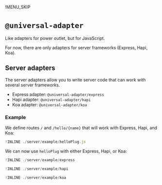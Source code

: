 !MENU_SKIP

# `@universal-adapter`

Like adapters for power outlet, but for JavaScript.

For now, there are only adapters for server frameworks (Express, Hapi, Koa).

## Server adapters

The server adapters allow you to write server code that can work with several server frameworks.

 - Express adapter: `@universal-adapter/express`
 - Hapi adapter: `@universal-adapter/hapi`
 - Koa adapter: `@universal-adapter/koa`

### Example

We define routes `/` and `/hello/{name}` that will work with Express, Hapi, and Koa:

~~~js
!INLINE ./server/example/helloPlug.js
~~~

We can now use `helloPlug` with either Express, Hapi, or Koa:

~~~js
!INLINE ./server/example/express
~~~
~~~js
!INLINE ./server/example/hapi
~~~
~~~js
!INLINE ./server/example/koa
~~~

